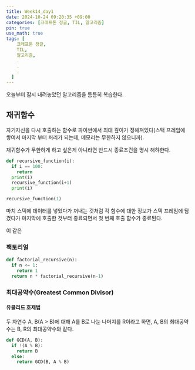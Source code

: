 ```yaml
---
title: Week14_day1
date: 2024-10-24 09:20:35 +09:00
categories: [크래프톤 정글, TIL, 알고리즘]
pin: true
use_math: true
tags: [
    크래프톤 정글,
    TIL,
    알고리즘,
    .
    .
    .
  ]
---
```


오늘부터 잠시 내려놓았던 알고리즘을 틈틈히 복습한다.

## 재귀함수

자기자신을 다시 호출하는 함수로 파이썬에서 최대 깊이가 정해져있다(스택 프레임에 쌓여서 마지막 부터 처리가 되는데, 메모리는 무한하지 않으니까).

재귀함수가 무한하게 하고 싶은게 아니라면 반드시 종료조건을 명시 해햐한다.

```python
def recursive_function(i):
  if i == 100:
    return
  print(i)
  recursive_function(i+1)
  print(i)

recursive_function(1)
```

마치 스택에 데이터를 넣었다가 꺼내는 것처럼 각 함수에 대한 정보가 스택 프레임에 담겼다가 마지막에 호출한 것부터 종료되면서 첫 번째 호출 함수가 종료된다.

이 같은

### 팩토리얼

```python
def factorial_recursive(n):
  if n <= 1:
    return 1
  return n * factorial_recursive(n-1)
```

### 최대공약수(Greatest Common Divisor)

#### 유클리드 호제법

두 자연수 A, B(A > B)에 대해 A를 B로 나눈 나머지를 R이라고 하면, A, B의 최대공약수는 B, R의 최대공약수와 같다.

```python
def GCD(A, B):
  if !(A % B):
    return B
  else:
    return GCD(B, A % B)
```
